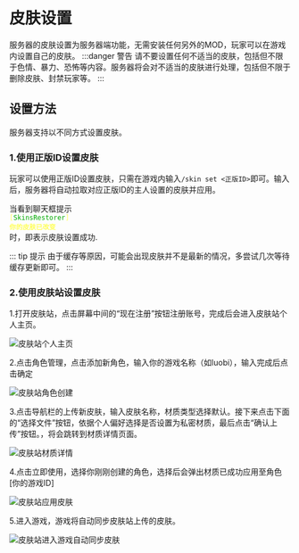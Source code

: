 
# 皮肤设置
服务器的皮肤设置为服务器端功能，无需安装任何另外的MOD，玩家可以在游戏内设置自己的皮肤。
:::danger 警告
请不要设置任何不适当的皮肤，包括但不限于色情、暴力、恐怖等内容。服务器将会对不适当的皮肤进行处理，包括但不限于删除皮肤、封禁玩家等。
:::

## 设置方法
服务器支持以不同方式设置皮肤。
### 1.使用正版ID设置皮肤
玩家可以使用正版ID设置皮肤，只需在游戏内输入`/skin set <正版ID>`即可。输入后，服务器将自动拉取对应正版ID的主人设置的皮肤并应用。

当看到聊天框提示<code> <font color="#FFFF55">[</font><font color="#00AA00">SkinsRestorer</font><font color="#FFFF55">]</font> <font color="#FFFF55"><b>你的皮肤已改变</b></font> </code>时，即表示皮肤设置成功.

::: tip 提示
由于缓存等原因，可能会出现皮肤并不是最新的情况，多尝试几次等待缓存更新即可。
:::

### 2.使用皮肤站设置皮肤

1.打开皮肤站，点击屏幕中间的“现在注册”按钮注册账号，完成后会进入皮肤站个人主页。

![皮肤站个人主页](/images/skin/皮肤站个人主页.png)

2.点击角色管理，点击添加新角色，输入你的游戏名称（如luobi），输入完成后点击确定

![皮肤站角色创建](/images/skin/皮肤站角色创建.png)

3.点击导航栏的上传新皮肤，输入皮肤名称，材质类型选择默认。接下来点击下面的“选择文件”按钮，依据个人偏好选择是否设置为私密材质，最后点击“确认上传”按钮。，将会跳转到材质详情页面。

![皮肤站材质详情](/images/skin/皮肤站材质详情.png)

4.点击立即使用，选择你刚刚创建的角色，选择后会弹出材质已成功应用至角色[你的游戏ID]

![皮肤站应用皮肤](/images/skin/皮肤站应用皮肤.png)

5.进入游戏，游戏将自动同步皮肤站上传的皮肤。

![皮肤站进入游戏自动同步皮肤](/images/skin/皮肤站进入游戏自动同步皮肤.png)
